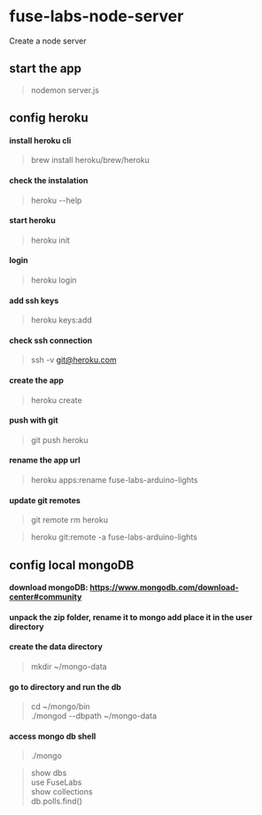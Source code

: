 # fuse-labs-node-server
Create a node server

## start the app
> nodemon server.js

## config heroku
#### install heroku cli
> brew install heroku/brew/heroku

#### check the instalation
> heroku --help

#### start heroku
> heroku init

#### login
> heroku login

#### add ssh keys
> heroku keys:add

#### check ssh connection
> ssh -v git@heroku.com

#### create the app
> heroku create

#### push with git
> git push heroku

#### rename the app url
> heroku apps:rename fuse-labs-arduino-lights


#### update git remotes
> git remote rm heroku

> heroku git:remote -a fuse-labs-arduino-lights

## config local mongoDB
#### download mongoDB: https://www.mongodb.com/download-center#community

#### unpack the zip folder, rename it to mongo add place it in the user directory

#### create the data directory
> mkdir ~/mongo-data

#### go to directory and run the db
> cd ~/mongo/bin \
> ./mongod --dbpath ~/mongo-data

#### access mongo db shell
> ./mongo

> show dbs \
> use FuseLabs \
> show collections \
> db.polls.find()



